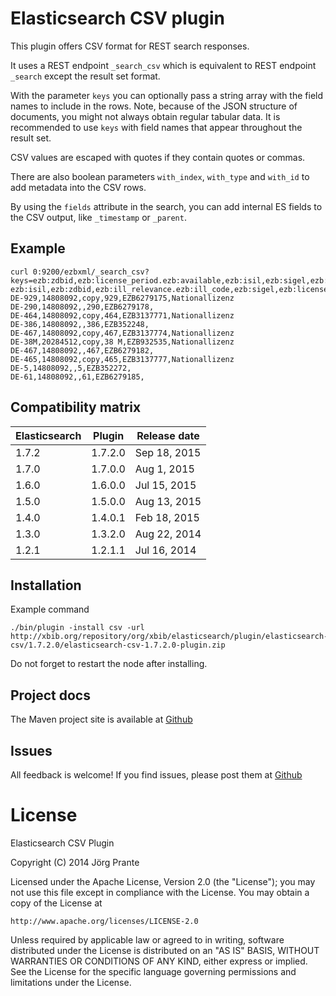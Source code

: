 # Elasticsearch CSV plugin

This plugin offers CSV format for REST search responses.

It uses a REST endpoint `_search_csv` which is equivalent to REST endpoint `_search` except the result set format.

With the parameter `keys` you can optionally pass a string array with the field names to include in the rows.
Note, because of the JSON structure of documents, you might not always obtain regular tabular data. 
It is recommended to use `keys` with field names that appear throughout the result set.

CSV values are escaped with quotes if they contain quotes or commas.

There are also boolean parameters `with_index`, `with_type` and `with_id` to add metadata into the CSV rows.

By using the `fields` attribute in the search, you can add internal ES fields to the CSV output, like `_timestamp` or `_parent`.

## Example

    curl 0:9200/ezbxml/_search_csv?keys=ezb:zdbid,ezb:license_period.ezb:available,ezb:isil,ezb:sigel,ezb:license_entry_id,ezb:ill_relevance.ezb:ill_code
    ezb:isil,ezb:zdbid,ezb:ill_relevance.ezb:ill_code,ezb:sigel,ezb:license_entry_id,ezb:license_period.ezb:available
    DE-929,14808092,copy,929,EZB6279175,Nationallizenz
    DE-290,14808092,,290,EZB6279178,
    DE-464,14808092,copy,464,EZB3137771,Nationallizenz
    DE-386,14808092,,386,EZB352248,
    DE-467,14808092,copy,467,EZB3137774,Nationallizenz
    DE-38M,20284512,copy,38 M,EZB932535,Nationallizenz
    DE-467,14808092,,467,EZB6279182,
    DE-465,14808092,copy,465,EZB3137777,Nationallizenz
    DE-5,14808092,,5,EZB352272,
    DE-61,14808092,,61,EZB6279185,

## Compatibility matrix

| Elasticsearch | Plugin        | Release date |
|---------------|---------------|--------------|
| 1.7.2         | 1.7.2.0       | Sep 18, 2015 |
| 1.7.0         | 1.7.0.0       | Aug  1, 2015 |
| 1.6.0         | 1.6.0.0       | Jul 15, 2015 |
| 1.5.0         | 1.5.0.0       | Aug 13, 2015 |
| 1.4.0         | 1.4.0.1       | Feb 18, 2015 |
| 1.3.0         | 1.3.2.0       | Aug 22, 2014 |
| 1.2.1         | 1.2.1.1       | Jul 16, 2014 |

## Installation 

Example command

    ./bin/plugin -install csv -url http://xbib.org/repository/org/xbib/elasticsearch/plugin/elasticsearch-csv/1.7.2.0/elasticsearch-csv-1.7.2.0-plugin.zip

Do not forget to restart the node after installing.

## Project docs

The Maven project site is available at [Github](http://jprante.github.io/elasticsearch-csv)

## Issues

All feedback is welcome! If you find issues, please post them at [Github](https://github.com/jprante/elasticsearch-csv/issues)

# License

Elasticsearch CSV Plugin

Copyright (C) 2014 Jörg Prante

Licensed under the Apache License, Version 2.0 (the "License");
you may not use this file except in compliance with the License.
You may obtain a copy of the License at

    http://www.apache.org/licenses/LICENSE-2.0

Unless required by applicable law or agreed to in writing, software
distributed under the License is distributed on an "AS IS" BASIS,
WITHOUT WARRANTIES OR CONDITIONS OF ANY KIND, either express or implied.
See the License for the specific language governing permissions and
limitations under the License.